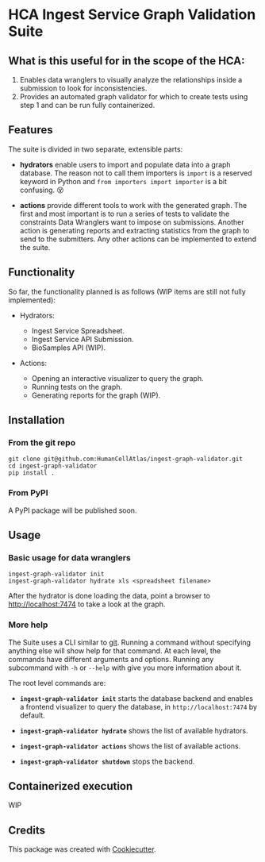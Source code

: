 # HCA Ingest Service Graph Validation Suite

## What is this useful for in the scope of the HCA:

1. Enables data wranglers to visually analyze the relationships inside a submission to look for inconsistencies.
2. Provides an automated graph validator for which to create tests using step 1 and can be run fully containerized.


## Features

The suite is divided in two separate, extensible parts:

* **hydrators** enable users to import and populate data into a graph database. The reason not to call them importers is `import` is a reserved keyword in Python and `from importers import importer` is a bit confusing. :dizzy_face:

* **actions** provide different tools to work with the generated graph. The first and most important is to run a series of tests to validate the constraints Data Wranglers want to impose on submissions. Another action is generating reports and extracting statistics from the graph to send to the submitters. Any other actions can be implemented to extend the suite.

## Functionality

So far, the functionality planned is as follows (WIP items are still not fully implemented):

* Hydrators:
    * Ingest Service Spreadsheet.
    * Ingest Service API Submission.
    * BioSamples API (WIP).

* Actions:
    * Opening an interactive visualizer to query the graph.
    * Running tests on the graph.
    * Generating reports for the graph (WIP).


## Installation

### From the git repo

```
git clone git@github.com:HumanCellAtlas/ingest-graph-validator.git
cd ingest-graph-validator
pip install .
```

### From PyPI

A PyPI package will be published soon.


## Usage

### Basic usage for data wranglers

```
ingest-graph-validator init
ingest-graph-validator hydrate xls <spreadsheet filename>
```

After the hydrator is done loading the data, point a browser to <http://localhost:7474> to take a look at the graph.

### More help

The Suite uses a CLI similar to [git](https://git-scm.com/). Running a command without specifying anything else will show help for that command. At each level, the commands have different arguments and options. Running any subcommand with `-h` or `--help` with give you more information about it.

The root level commands are:

* **`ingest-graph-validator init`** starts the database backend and enables a frontend visualizer to query the database, in `http://localhost:7474` by default.

* **`ingest-graph-validator hydrate`** shows the list of available hydrators.

* **`ingest-graph-validator actions`** shows the list of available actions.

* **`ingest-graph-validator shutdown`** stops the backend.


## Containerized execution

WIP


## Credits

This package was created with [Cookiecutter](https://github.com/audreyr/cookiecutter).
